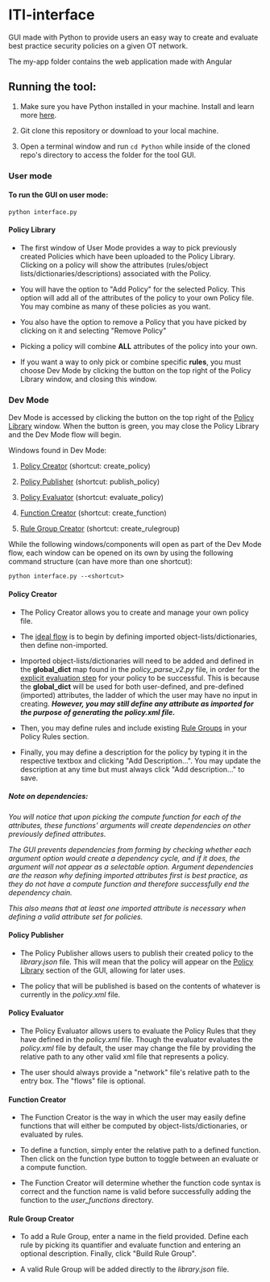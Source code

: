 # ITI-interface

GUI made with Python to provide users an easy way to create and evaluate best practice security policies on a given OT network. 

The my-app folder contains the web application made with Angular

## Running the tool:

1. Make sure you have Python installed in your machine. Install and learn more [here](https://www.python.org/downloads/).

2. Git clone this repository or download to your local machine.

3. Open a terminal window and run `cd Python` while inside of the cloned repo's directory to access the folder for the tool GUI. 
### User mode

#### To run the GUI on user mode: 

    python interface.py

#### Policy Library

* The first window of User Mode provides a way to pick previously created Policies which have been uploaded to the Policy Library. Clicking on a policy will show the attributes (rules/object lists/dictionaries/descriptions) associated with the Policy.

* You will have the option to "Add Policy" for the selected Policy. This option will add all of the attributes of the policy to your own Policy file. You may combine as many of these policies as you want.

* You also have the option to remove a Policy that you have picked by clicking on it and selecting "Remove Policy" 

* Picking a policy will combine **ALL** attributes of the policy into your own. 

* If you want a way to only pick or combine specific **rules**, you must choose Dev Mode by clicking the button on the top right of the Policy Library window, and closing this window.

### Dev Mode

Dev Mode is accessed by clicking the button on the top right of the [Policy Library](#policy-library) window. When the button is green, you may close the Policy Library and the Dev Mode flow will begin.


Windows found in Dev Mode:

1. [Policy Creator](#policy-creator) (shortcut: create_policy)
 
2. [Policy Publisher](#policy-publisher) (shortcut: publish_policy)

3. [Policy Evaluator](#policy-evaluator) (shortcut: evaluate_policy)

4. [Function Creator](#function-creator) (shortcut: create_function)

5. [Rule Group Creator](#rule-group-creator) (shortcut: create_rulegroup)

While the following windows/components will open as part of the Dev Mode flow, each window can be opened on its own by using the following command structure (can have more than one shortcut):

    python interface.py --<shortcut>
#### Policy Creator

* The Policy Creator allows you to create and manage your own policy file.

* The [ideal flow](#note-on-dependencies) is to begin by defining imported object-lists/dictionaries, then define non-imported.

* Imported object-lists/dictionaries will need to be added and defined in the **global_dict** map found in the *policy_parse_v2.py* file, in order for the [explicit evaluation step](#policy-evaluator) for your policy to be successful. This is because the **global_dict** will be used for both user-defined, and pre-defined (imported) attributes, the ladder of which the user may have no input in creating. ***However, you may still define any attribute as imported for the purpose of generating the policy.xml file.***

* Then, you may define rules and include existing [Rule Groups](#rule-groups) in your Policy Rules section. 

* Finally, you may define a description for the policy by typing it in the respective textbox and clicking "Add Description...". You may update the description at any time but must always click "Add description..." to save.


##### Note on dependencies:

*You will notice that upon picking the compute function for each of the attributes, these functions' arguments will create dependencies on other previously defined attributes.* 

*The GUI prevents dependencies from forming by checking whether each argument option would create a dependency cycle, and if it does, the argument will not appear as a selectable option. Argument dependencies are the reason why defining imported attributes first is best practice, as they do not have a compute function and therefore successfully end the dependency chain.* 

*This also means that at least one imported attribute is necessary when defining a valid attribute set for policies.*


#### Policy Publisher

* The Policy Publisher allows users to publish their created policy to the *library.json* file. This will mean that the policy will appear on the [Policy Library](#policy-library) section of the GUI, allowing for later uses. 

* The policy that will be published is based on the contents of whatever is currently in the *policy.xml* file.

#### Policy Evaluator

* The Policy Evaluator allows users to evaluate the Policy Rules that they have defined in the *policy.xml* file. Though the evaluator evaluates the *policy.xml* file by default, the user may change the file by providing the relative path to any other valid xml file that represents a policy.

* The user should always provide a "network" file's relative path to the entry box. The "flows" file is optional.


#### Function Creator

* The Function Creator is the way in which the user may easily define functions that will either be computed by object-lists/dictionaries, or evaluated by rules.

* To define a function, simply enter the relative path to a defined function. Then click on the function type button to toggle between an evaluate or a compute function.

* The Function Creator will determine whether the function code syntax is correct and the function name is valid before successfully adding the function to the *user_functions* directory.


#### Rule Group Creator


* To add a Rule Group, enter a name in the field provided. Define each rule by picking its quantifier and evaluate function and entering an optional description. Finally, click "Build Rule Group".

* A valid Rule Group will be added directly to the *library.json* file.
